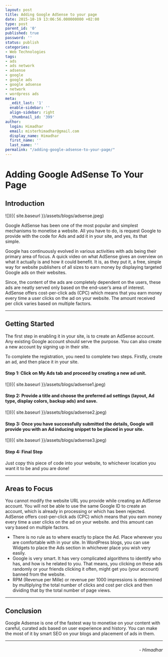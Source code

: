 ```yaml
---
layout: post
title: Adding Google AdSense to your page
date: 2015-10-19 13:06:56.000000000 +02:00
type: post
parent_id: '0'
published: true
password: ''
status: publish
categories:
- Web Technologies
tags:
- ads
- ads network
- adsense
- google
- google ads
- google adsense
- network
- wordpress ads
meta:
  _edit_last: '1'
  enable-sidebar: ''
  align-sidebar: right
  _thumbnail_id: '399'
author:
  login: Himadhar
  email: misterhimadhar@gmail.com
  display_name: Himadhar
  first_name: ''
  last_name: ''
permalink: "/adding-google-adsense-to-your-page/"
---
```


# Adding Google AdSense To Your Page

## Introduction

![]({{ site.baseurl }}/assets/blogs/adsense.jpeg)

Google AdSense has been one of the most popular and simplest mechanisms to monetise a website. All you have to do, is request Google to provide with the code for Ads and add it in your site, and yes, its that simple.

Google has continuously evolved in various activities with ads being their primary area of focus. A quick video on what AdSense gives an overview on what it actually is and how it could benefit. It is, as they put it, a free, simple way for website publishers of all sizes to earn money by displaying targeted Google ads on their websites. 

Since, the content of the ads are completely dependent on the users, these ads are neatly served only based on the end-user’s area of interest. AdSense offers cost-per-click ads (CPC) which means that you earn money every time a user clicks on the ad on your website. The amount received per click varies based on multiple factors.

---

## Getting Started

The first step in enabling it in your site, is to create an AdSense account. Any existing Google account should serve the purpose. You can also create a new account by signing up in their site.

To complete the registration, you need to complete two steps. Firstly, create an ad, and then place it in your site.

#### Step 1: Click on My Ads tab and proceed by creating a new ad unit.
![]({{ site.baseurl }}/assets/blogs/adsense1.jpeg)

#### Step 2: Provide a title and choose the preferred ad settings (layout, Ad type, display colors, backup ads)  and save.
![]({{ site.baseurl }}/assets/blogs/adsense2.jpeg)

#### Step 3: Once you have successfully submitted the details, Google will provide you with an Ad inducing snippet to be placed in your site.
![]({{ site.baseurl }}/assets/blogs/adsense3.jpeg)

#### Step 4: Final Step
Just copy this piece of code into your website, to whichever location you want it to be and you are done!

---

## Areas to Focus
You cannot modify the website URL you provide while creating an AdSense account.
You will not be able to use the same Google ID to create an account, which is already in processing or which has been rejected.
AdSense offers cost-per-click ads (CPC) which means that you earn money every time a user clicks on the ad on your website. and this amount can vary based on multiple factors.

- There is no rule as to where exactly to place the Ad. Place wherever you are comfortable with in your site. In WordPress blogs, you can use Widgets to place the Ads section in whichever place you wish very easily.
- Google is very smart. It has very complicated algorithms to identify who has, and how is he related to you. That means, you clicking on these ads randomly or your friends clicking it often, might get you (your account) banned from the website.
- RPM (Revenue per Mille) or revenue per 1000 impressions is determined by multiplying the total number of clicks and cost per click and then dividing that by the total number of page views.


---

## Conclusion

Google Adsense is one of the fastest way to monetise on your content with careful, curated ads based on user experience and history. You can make the most of it by smart SEO on your blogs and placement of ads in them.

---

<h6 style="text-align: right">
- Himadhar
</h6>
